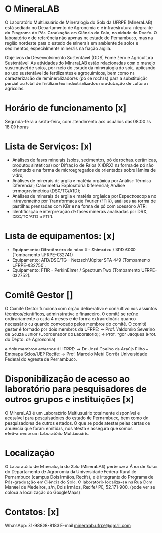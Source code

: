 # O MineraLAB
O Laboratório Multiusuário de Mineralogia do Solo da UFRPE (MineraLAB) está sediado no Departamento de Agronomia e é infraestrutura integrante do Programa de Pós-Graduação em Ciência do Solo, na cidade do Recife. O laboratório é de referência não apenas no estado de Pernambuco, mas na região nordeste para o estudo de minerais em ambiente de solos e sedimentos, especialmente minerais na fração argila.

Objetivos do Desenvolvimento Sustentável (ODS)
Fome Zero e Agricultura Sustentável: As atividades do MineraLAB estão relacionadas com o manejo sustentável de solos, por meio do estudo da mineralogia do solo, aplicando ao uso sustentável de fertilizantes e agroquímicos, bem como na caracterização de remineralizadores (pó de rochas) para a substituição parcial ou total de fertilizantes industrializados na adubação de culturas agrícolas. 

# Horário de funcionamento [x]
Segunda-feira a sexta-feira, com atendimento aos usuários das 08:00 às 18:00 horas. 

# Lista de Serviços: [x]
- Análises de fases minerais (solos, sedimentos, pó de rochas, cerâmicas, produtos sintéticos) por Difração de Raios X (DRX) na forma de pó não orientado e na forma de microagregados de orientados sobre lâmina de vidro;  
- Análises de minerais de argila e matéria orgânica por Análise Térmica Diferencial; Calorimetria Exploratória Diferencial; Análise termogravimétrica (DSC/TG/ATD); 
- Análises de minerais de argila e matéria orgânica por Espectroscopia no Infravermelho por Transformada de Fourier (FTIR), análises na forma de pastilhas prensadas com KBr e na forma de pó com acessório ATR;
- Identificação e interpretação de fases minerais analisadas por DRX, DSC/TG/ATD e FTIR.

# Lista de equipamentos: [x]
- Equipamento: Difratômetro de raios X - Shimadzu / XRD 6000 (Tombamento UFRPE-032741)
- Equipamento: ATD/DSC/TG - Netzsch/Júpiter STA 449 (Tombamento UFRPE-032750).
- Equipamento: FTIR - PerkinElmer / Spectrum Two (Tombamento UFRPE-032752).

# Comitê Gestor []
O Comitê Gestor funciona com órgão deliberativo e consultivo nos assuntos técnicos/científicos, administrativo e financeiro. O comitê se reúne ordinariamente a cada 4 meses e de forma extraordinária quando necessário ou quando convocado pelos membros do comitê.
O comitê gestor é formado por dois membros da UFRPE: 
-> Prof. Valdomiro Severino de Souza Júnior (Coordenador do Laboratório);
-> Prof. Ygor Jacques (Prof. do Depto. de Agronomia)

e dois membros externos à UFRPE: 
-> Dr. José Coelho de Araújo Filho – Embrapa Solos/UEP Recife; 
-> Prof. Marcelo Metri Corrêa Universidade Federal do Agreste de Pernambuco.

# Disponibilização de acesso ao laboratório para pesquisadores de outros grupos e instituições [x]
O MineraLAB é um Laboratório Multiusuário totalmente disponível e acessível para pesquisadores do estado de Pernambuco, bem como de pesquisadores de outros estados. O que se pode atestar pelas cartas de anuência que foram emitidas, nos atesta e assegura que somos efetivamente um Laboratório Multiusuário.

# Localização
O Laboratório de Mineralogia do Solo (MineraLAB) pertence à Área de Solos do Departamento de Agronomia da Universidade Federal Rural de Pernambuco (campus Dois Irmãos, Recife), e é integrante do Programa de Pós-graduação em Ciência do Solo. O laboratório localiza-se na Rua Dom Manuel de Medeiros, s/n, Dois Irmãos, Recife/ PE, 52.171-900.
(pode ver se coloca a localização do GoogleMaps)

# Contatos: [x]
WhatsApp: 81-98808-8183
E-mail mineralab.ufrpe@gmail.com